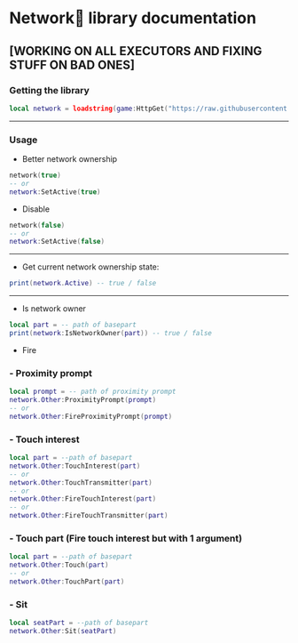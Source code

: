 # Network📶 library documentation

## [WORKING ON ALL EXECUTORS AND FIXING STUFF ON BAD ONES]

### Getting the library
```lua
local network = loadstring(game:HttpGet("https://raw.githubusercontent.com/InfernusScripts/Null-Fire/main/Core/Libraries/Network/Main.lua"))()
```
---
### Usage
- Better network ownership
```lua
network(true)
-- or
network:SetActive(true)
```
- Disable
```lua
network(false)
-- or
network:SetActive(false)
```
---
- Get current network ownership state:
```lua
print(network.Active) -- true / false
```
---
- Is network owner
```lua
local part = -- path of basepart
print(network:IsNetworkOwner(part)) -- true / false
```
- Fire
### - Proximity prompt
```lua
local prompt = -- path of proximity prompt
network.Other:ProximityPrompt(prompt)
-- or
network.Other:FireProximityPrompt(prompt)
```
### - Touch interest
```lua
local part = --path of basepart
network.Other:TouchInterest(part)
-- or
network.Other:TouchTransmitter(part)
-- or
network.Other:FireTouchInterest(part)
-- or
network.Other:FireTouchTransmitter(part)
```
### - Touch part (Fire touch interest but with 1 argument)
```lua
local part = --path of basepart
network.Other:Touch(part)
-- or
network.Other:TouchPart(part)
```
### - Sit
```lua
local seatPart = --path of basepart
network.Other:Sit(seatPart)
```
